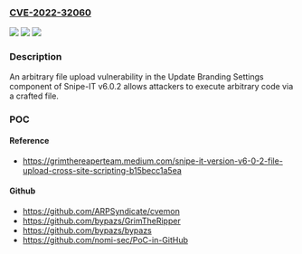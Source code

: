 ### [CVE-2022-32060](https://cve.mitre.org/cgi-bin/cvename.cgi?name=CVE-2022-32060)
![](https://img.shields.io/static/v1?label=Product&message=n%2Fa&color=blue)
![](https://img.shields.io/static/v1?label=Version&message=n%2Fa&color=blue)
![](https://img.shields.io/static/v1?label=Vulnerability&message=n%2Fa&color=brighgreen)

### Description

An arbitrary file upload vulnerability in the Update Branding Settings component of Snipe-IT v6.0.2 allows attackers to execute arbitrary code via a crafted file.

### POC

#### Reference
- https://grimthereaperteam.medium.com/snipe-it-version-v6-0-2-file-upload-cross-site-scripting-b15becc1a5ea

#### Github
- https://github.com/ARPSyndicate/cvemon
- https://github.com/bypazs/GrimTheRipper
- https://github.com/bypazs/bypazs
- https://github.com/nomi-sec/PoC-in-GitHub

